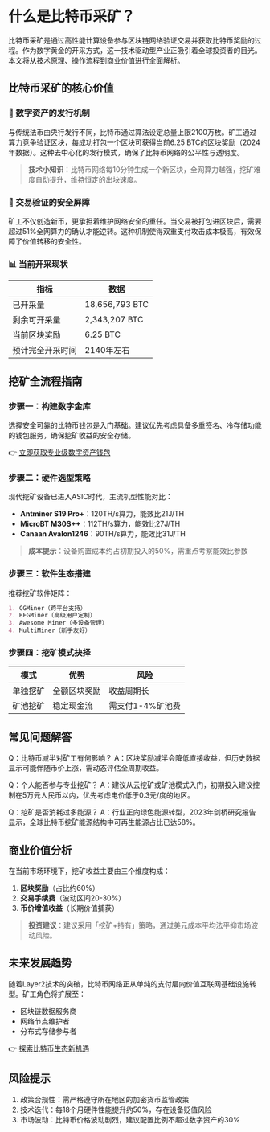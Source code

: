 # 什么是比特币采矿？

比特币采矿是通过高性能计算设备参与区块链网络验证交易并获取比特币奖励的过程。作为数字黄金的开采方式，这一技术驱动型产业正吸引着全球投资者的目光。本文将从技术原理、操作流程到商业价值进行全面解析。

## 比特币采矿的核心价值

### 🧮 数字资产的发行机制
与传统法币由央行发行不同，比特币通过算法设定总量上限2100万枚。矿工通过算力竞争验证区块，每成功打包一个区块可获得当前6.25 BTC的区块奖励（2024年数据）。这种去中心化的发行模式，确保了比特币网络的公平性与透明度。

> **技术小知识**：比特币网络每10分钟生成一个新区块，全网算力越强，挖矿难度自动提升，维持恒定的出块速度。

### 🔐 交易验证的安全屏障
矿工不仅创造新币，更承担着维护网络安全的重任。当交易被打包进区块后，需要超过51%全网算力的确认才能逆转。这种机制使得双重支付攻击成本极高，有效保障了价值转移的安全性。

### 📊 当前开采现状
| 指标          | 数据              |
|---------------|-------------------|
| 已开采量      | 18,656,793 BTC    |
| 剩余可开采量  | 2,343,207 BTC     |
| 当前区块奖励  | 6.25 BTC          |
| 预计完全开采时间 | 2140年左右        |

## 挖矿全流程指南

### 步骤一：构建数字金库
选择安全可靠的比特币钱包是入门基础。建议优先考虑具备多重签名、冷存储功能的钱包服务，确保挖矿收益的安全存储。

👉 [立即获取专业级数字资产钱包](https://bit.ly/okx_welcome)

### 步骤二：硬件选型策略
现代挖矿设备已进入ASIC时代，主流机型性能对比：
- **Antminer S19 Pro+**：120TH/s算力，能效比21J/TH
- **MicroBT M30S++**：112TH/s算力，能效比27J/TH
- **Canaan Avalon1246**：90TH/s算力，能效比31J/TH

> **成本提示**：设备购置成本约占初期投入的50%，需重点考察能效比参数

### 步骤三：软件生态搭建
推荐挖矿软件矩阵：
```markdown
1. CGMiner（跨平台支持）
2. BFGMiner（高级用户定制）
3. Awesome Miner（多设备管理）
4. MultiMiner（新手友好）
```

### 步骤四：挖矿模式抉择
| 模式      | 优势                | 风险                |
|-----------|---------------------|---------------------|
| 单独挖矿  | 全额区块奖励        | 收益周期长          |
| 矿池挖矿  | 稳定现金流          | 需支付1-4%矿池费    |

## 常见问题解答

Q：比特币减半对矿工有何影响？
A：区块奖励减半会降低直接收益，但历史数据显示可能伴随币价上涨，需动态评估全周期收益。

Q：个人能否参与专业挖矿？
A：建议从云挖矿或矿池模式入门，初期投入建议控制在5万元人民币以内，优先考虑电价低于0.3元/度的地区。

Q：挖矿是否消耗过多能源？
A：行业正向绿色能源转型，2023年剑桥研究报告显示，全球比特币挖矿能源结构中可再生能源占比已达58%。

## 商业价值分析
在当前市场环境下，挖矿收益主要由三个维度构成：
1. **区块奖励**（占比约60%）
2. **交易手续费**（波动区间20-30%）
3. **币价增值收益**（长期价值捕获）

> **投资建议**：建议采用「挖矿+持有」策略，通过美元成本平均法平抑市场波动风险。

## 未来发展趋势
随着Layer2技术的突破，比特币网络正从单纯的支付层向价值互联网基础设施转型。矿工角色将扩展至：
- 区块链数据服务商
- 网络节点维护者
- 分布式存储参与者

👉 [探索比特币生态新机遇](https://bit.ly/okx_welcome)

## 风险提示
1. 政策合规性：需严格遵守所在地区的加密货币监管政策
2. 技术迭代：每18个月硬件性能提升约50%，存在设备贬值风险
3. 市场波动：比特币价格波动剧烈，建议配置比例不超过数字资产的30%
